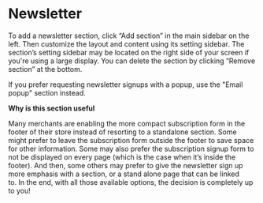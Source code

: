 # Newsletter

To add a newsletter section, click “Add section” in the main sidebar on the left. Then customize the layout and content using its setting sidebar. The section’s setting sidebar may be located on the right side of your screen if you're using a large display. You can delete the section by clicking “Remove section” at the bottom.

If you prefer requesting newsletter signups with a popup, use the "Email popup" section instead.

**Why is this section useful**

Many merchants are enabling the more compact subscription form in the footer of their store instead of resorting to a standalone section. Some might prefer to leave the subscription form outside the footer to save space for other information. Some may also prefer the subscription signup form to not be displayed on every page (which is the case when it’s inside the footer). And then, some others may prefer to give the newsletter sign up more emphasis with a section, or a stand alone page that can be linked to. In the end, with all those available options, the decision is completely up to you!
